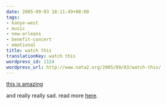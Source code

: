 ```yaml
---
date: 2005-09-03 18:11:49+00:00
tags:
- kanye-west
- music
- new-orleans
- benefit-concert
- emotional
title: watch this
translationKey: watch this
wordpress_id: 1124
wordpress_url: http://www.nata2.org/2005/09/03/watch-this/
---
```


<a href="https://web.archive.org/web/20030814003134/http://www.nata2.info//war/kanye_nola_benefit.wmv">this is amazing</a>

and really really sad. read more <A href="http://www.boingboing.net/2005/09/03/kanye_west_george_bu.html">here</a>.